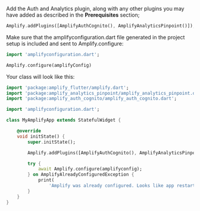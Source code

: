Add the Auth and Analytics plugin, along with any other plugins you may have added as described in the **Prerequisites** section;

```dart
Amplify.addPlugins([AmplifyAuthCognito(), AmplifyAnalyticsPinpoint()]);
```

Make sure that the amplifyconfiguration.dart file generated in the project setup is included and sent to Amplify.configure:

```dart 
import 'amplifyconfiguration.dart';

Amplify.configure(amplifyConfig)
```

Your class will look like this:

```dart
import 'package:amplify_flutter/amplify.dart';
import 'package:amplify_analytics_pinpoint/amplify_analytics_pinpoint.dart';
import 'package:amplify_auth_cognito/amplify_auth_cognito.dart';

import 'amplifyconfiguration.dart';

class MyAmplifyApp extends StatefulWidget {

    @override
    void initState() {
        super.initState(); 

        Amplify.addPlugins([AmplifyAuthCognito(), AmplifyAnalyticsPinpoint()]);

        try {
            await Amplify.configure(amplifyconfig);      
        } on AmplifyAlreadyConfiguredException {
            print(
                'Amplify was already configured. Looks like app restarted on android.');
        }        
    }
}
```
